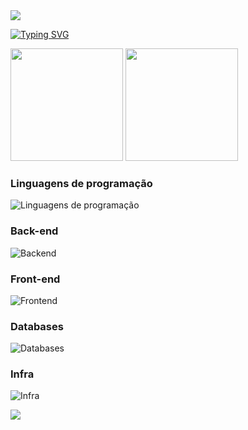 <img src="https://capsule-render.vercel.app/api?type=waving&color=62F729FF&section=header" />

[![Typing SVG](https://readme-typing-svg.herokuapp.com?font=Fira+Code&pause=1000&color=62F729&width=435&lines=Ol%C3%A1+meu+nome+%C3%A9+Rique+Morozine)](https://git.io/typing-svg)

<div>
    <img height="180em" src="https://github-readme-stats.vercel.app/api?username=riquemorozine&show_icons=true&count_private=true&hide_border=true&title_color=62F729FF&icon_color=62F729FF&text_color=ffff&bg_color=0d1117"/>
    <img height="180em" src="https://github-readme-stats.vercel.app/api/top-langs/?username=riquemorozine&layout=compact&langs_count=7&count_private=true&title_color=62F729FF&icon_color=62F729FF&text_color=ffff&bg_color=0d1117&hide_border=true"/>
</div>

### Linguagens de programação
![Linguagens de programação](https://skillicons.dev/icons?i=ts,java,python,go)

### Back-end
![Backend](https://skillicons.dev/icons?i=nestjs,express,spring,fastify)

### Front-end
![Frontend](http://skillicons.dev/icons?i=nextjs,vite,react,styledcomponents,scss,tailwind)

### Databases
![Databases](https://skillicons.dev/icons?i=postgres,mysql,mongodb,firebase,sqlite)

### Infra
![Infra](https://skillicons.dev/icons?i=docker,vercel,github,aws)

<img src="https://capsule-render.vercel.app/api?type=waving&color=62F729FF&section=footer" />
